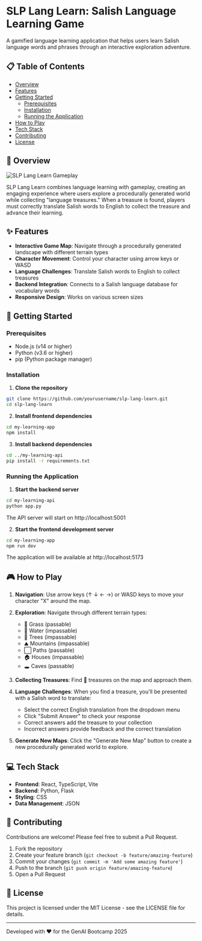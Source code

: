 # SLP Lang Learn: Salish Language Learning Game

A gamified language learning application that helps users learn Salish language words and phrases through an interactive exploration adventure.

## 📋 Table of Contents

- [Overview](#overview)
- [Features](#features)
- [Getting Started](#getting-started)
  - [Prerequisites](#prerequisites)
  - [Installation](#installation)
  - [Running the Application](#running-the-application)
- [How to Play](#how-to-play)
- [Tech Stack](#tech-stack)
- [Contributing](#contributing)
- [License](#license)

## 🌟 Overview

![SLP Lang Learn Gameplay](./public/images/gameplay.png)

SLP Lang Learn combines language learning with gameplay, creating an engaging experience where users explore a procedurally generated world while collecting "language treasures." When a treasure is found, players must correctly translate Salish words to English to collect the treasure and advance their learning.

## ✨ Features

- **Interactive Game Map**: Navigate through a procedurally generated landscape with different terrain types
- **Character Movement**: Control your character using arrow keys or WASD
- **Language Challenges**: Translate Salish words to English to collect treasures
- **Backend Integration**: Connects to a Salish language database for vocabulary words
- **Responsive Design**: Works on various screen sizes

## 🚀 Getting Started

### Prerequisites

- Node.js (v14 or higher)
- Python (v3.6 or higher)
- pip (Python package manager)

### Installation

1. **Clone the repository**

```bash
git clone https://github.com/yourusername/slp-lang-learn.git
cd slp-lang-learn
```

2. **Install frontend dependencies**

```bash
cd my-learning-app
npm install
```

3. **Install backend dependencies**

```bash
cd ../my-learning-api
pip install -r requirements.txt
```

### Running the Application

1. **Start the backend server**

```bash
cd my-learning-api
python app.py
```

The API server will start on http://localhost:5001

2. **Start the frontend development server**

```bash
cd my-learning-app
npm run dev
```

The application will be available at http://localhost:5173

## 🎮 How to Play

1. **Navigation**: Use arrow keys (↑ ↓ ← →) or WASD keys to move your character "X" around the map.

2. **Exploration**: Navigate through different terrain types:
   - 🌿 Grass (passable)
   - 🌊 Water (impassable)
   - 🌲 Trees (impassable)
   - ⛰️ Mountains (impassable)
   - ⬜ Paths (passable)
   - 🏠 Houses (impassable)
   - 🕳️ Caves (passable)

3. **Collecting Treasures**: Find 💎 treasures on the map and approach them.

4. **Language Challenges**: When you find a treasure, you'll be presented with a Salish word to translate:
   - Select the correct English translation from the dropdown menu
   - Click "Submit Answer" to check your response
   - Correct answers add the treasure to your collection
   - Incorrect answers provide feedback and the correct translation

5. **Generate New Maps**: Click the "Generate New Map" button to create a new procedurally generated world to explore.

## 💻 Tech Stack

- **Frontend**: React, TypeScript, Vite
- **Backend**: Python, Flask
- **Styling**: CSS
- **Data Management**: JSON

## 🤝 Contributing

Contributions are welcome! Please feel free to submit a Pull Request.

1. Fork the repository
2. Create your feature branch (`git checkout -b feature/amazing-feature`)
3. Commit your changes (`git commit -m 'Add some amazing feature'`)
4. Push to the branch (`git push origin feature/amazing-feature`)
5. Open a Pull Request

## 📄 License

This project is licensed under the MIT License - see the LICENSE file for details.

---

Developed with ❤️ for the GenAI Bootcamp 2025
